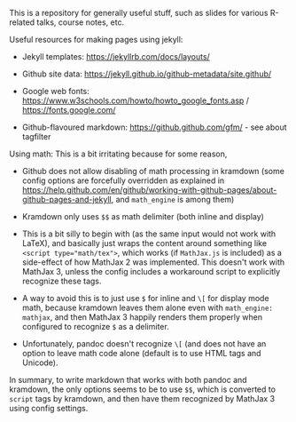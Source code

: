 
This is a repository for generally useful stuff, such as slides for
various R-related talks, course notes, etc.

Useful resources for making pages using jekyll:

- Jekyll templates: <https://jekyllrb.com/docs/layouts/>

- Github site data: <https://jekyll.github.io/github-metadata/site.github/>

- Google web fonts: <https://www.w3schools.com/howto/howto_google_fonts.asp> / <https://fonts.google.com/>

- Github-flavoured markdown: <https://github.github.com/gfm/> - see about tagfilter


Using math: This is a bit irritating because for some reason,

- Github does not allow disabling of math processing in kramdown (some
  config options are forcefully overridden as explained in
  <https://help.github.com/en/github/working-with-github-pages/about-github-pages-and-jekyll>,
  and `math_engine` is among them)
  
- Kramdown only uses `$$` as math delimiter (both inline and display)

- This is a bit silly to begin with (as the same input would not work
  with LaTeX), and basically just wraps the content around something
  like `<script type="math/tex">`, which works (if `MathJax.js` is
  included) as a side-effect of how MathJax 2 was implemented. This
  doesn't work with MathJax 3, unless the config includes a workaround
  script to explicitly recognize these tags.

- A way to avoid this is to just use `$` for inline and `\[` for
  display mode math, because kramdown leaves them alone even with
  `math_engine: mathjax`, and then MathJax 3 happily renders them
  properly when configured to recognize `$` as a delimiter.
  
- Unfortunately, pandoc doesn't recognize `\[` (and does not have an
  option to leave math code alone (default is to use HTML tags and
  Unicode).
  
In summary, to write markdown that works with both pandoc and
kramdown, the only options seems to be to use `$$`, which is converted
to `script` tags by kramdown, and then have them recognized by MathJax
3 using config settings.

